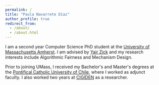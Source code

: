 ```yaml
---
permalink: /
title: "Paula Navarrete Díaz"
author_profile: true
redirect_from: 
  - /about/
  - /about.html
---
```


I am a second year Computer Science PhD student at the [University of Massachusetts Amherst](https://www.cics.umass.edu). I am advised by [Yair Zick](https://people.cs.umass.edu/~yzick/) and my research interests include Algorithmic Fairness and Mechanism Design. 

Prior to joining UMass, I received my Bachelor's and Master's degrees at the [Pontifical Catholic University of Chile](https://www.ing.uc.cl/en/), where I worked as adjunct faculty. I also worked two years at [CIGIDEN](https://www.cigiden.cl/en/) as a researcher. 
